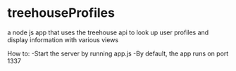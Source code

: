 # treehouseProfiles
a node js app that uses the treehouse api to look up user profiles and display information with various views

How to:
-Start the server by running app.js
-By default, the app runs on port 1337
